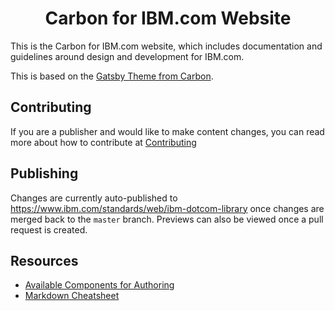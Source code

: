<h1 align="center">
  Carbon for IBM.com Website
</h1>

This is the Carbon for IBM.com website, which includes documentation and guidelines around design and development for IBM.com.

This is based on the [Gatsby Theme from Carbon](https://gatsby-theme-carbon.now.sh/).

## Contributing
If you are a publisher and would like to make content changes, you can read more about how to contribute at [Contributing](https://github.com/carbon-design-system/ibm-dotcom-librarywebsite/blob/master/.github/CONTRIBUTING.md)

## Publishing
Changes are currently auto-published to https://www.ibm.com/standards/web/ibm-dotcom-library once changes are merged back to the `master` branch. Previews can also be viewed once a pull request is created.

## Resources

- [Available Components for Authoring](https://gatsby-theme-carbon.now.sh/components/markdown)
- [Markdown Cheatsheet](https://github.com/adam-p/markdown-here/wiki/Markdown-Cheatsheet)
